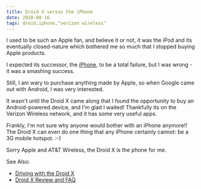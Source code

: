 ```yaml
---
title: Droid X versus the iPhone
date: 2010-08-16
tags: droid,iphone,"verizon wireless"
---
```

I used to be such an Apple fan, and believe it or not, it was the iPod and its eventually closed-nature which bothered me so much that I stopped buying Apple products.

I expected its successor, the [iPhone](http://www.docunext.com/blog/iphone.html), to be a total failure, but I was wrong - it was a smashing success.

Still, I am wary to purchase anything made by Apple, so when Google came out with Android, I was very interested.

It wasn't until the Droid X came along that I found the opportunity to buy an Android-powered device, and I'm glad I waited! Thankfully its on the Verizon Wireless network, and it has some very useful apps.

Frankly, I'm not sure why anyone would bother with an iPhone anymore!! The Droid X can even do one thing that any iPhone certainly cannot: be a 3G mobile hotspot. :-)

Sorry Apple and AT&T Wireless, the Droid X is the phone for me.

See Also:

* [Driving with the Droid X](http://www.neocarz.com/blog/2010/08/driving-with-the-android-powered-droid-x.html)
* [Droid X Review and FAQ](http://www.soggyblogger.com/blog/2010/08/droid-x-review.html)

